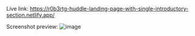 Live link: https://r0b3rtg-huddle-landing-page-with-single-introductory-section.netlify.app/

Screenshot preview:
![image](https://user-images.githubusercontent.com/54260004/147661781-129140d2-950d-4945-a11e-1a1c0a391896.png)
 

